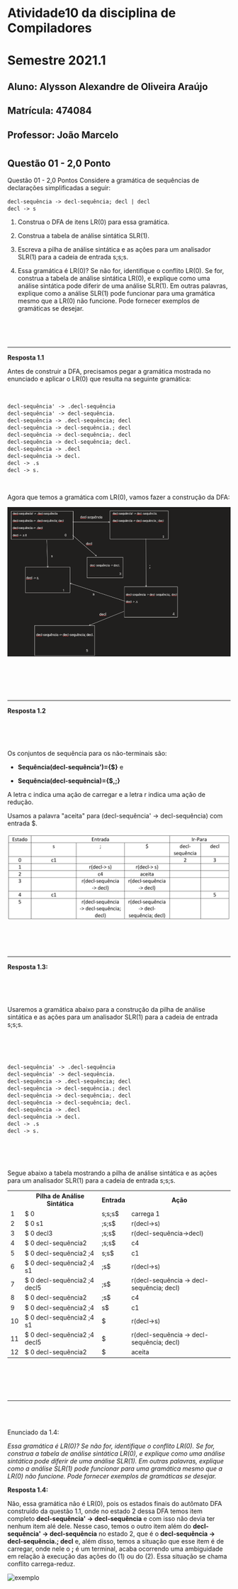 # Atividade10 da disciplina de Compiladores
# Semestre 2021.1


## Aluno:     Alysson Alexandre de Oliveira Araújo
## Matrícula: 474084
## Professor: João Marcelo

#




## Questão 01 - 2,0 Ponto

Questão 01 - 2,0 Pontos
Considere a gramática de sequências de declarações simplificadas a seguir:

~~~~
decl-sequência -> decl-sequência; decl | decl
decl -> s
~~~~

1. Construa o DFA de itens LR(0) para essa gramática.

2. Construa a tabela de análise sintática SLR(1).

3. Escreva a pilha de análise sintática e as ações para um analisador SLR(1) para a cadeia de entrada s;s;s.

4. Essa gramática é LR(0)? Se não for, identifique o conflito LR(0). Se for, construa a tabela de análise sintática LR(0), e explique como uma análise sintática pode diferir de uma análise SLR(1). Em outras palavras, explique como a análise SLR(1) pode funcionar para uma gramática mesmo que a LR(0) não funcione. Pode fornecer exemplos de gramáticas se desejar.

<br>
<br>
<br>

****

**Resposta 1.1**

Antes de construir a DFA, precisamos pegar a gramática mostrada no enunciado e aplicar o LR(0) que resulta na seguinte gramática:

<br>

~~~~
decl-sequência' -> .decl-sequência 
decl-sequência' -> decl-sequência. 
decl-sequência -> .decl-sequência; decl
decl-sequência -> decl-sequência.; decl 
decl-sequência -> decl-sequência;. decl 
decl-sequência -> decl-sequência; decl. 
decl-sequência -> .decl 
decl-sequência -> decl. 
decl -> .s 
decl -> s. 
~~~~

<br>

Agora que temos a gramática com LR(0), vamos fazer a construção da DFA:

![DFA](DFA_1_1.png)

<br>
<br>
<br>
<br>

****

**Resposta 1.2**

<br>
<br>
<br>

Os conjuntos de sequência para os não-terminais são:
- **Sequência(decl-sequência')={$}** e 

- **Sequência(decl-sequência)={$,;}**

A letra c indica uma ação de carregar e a letra r indica uma ação de redução.

Usamos a palavra "aceita" para (decl-sequência' -> decl-sequência) com entrada $.

![tabela1](tabela_1_2.png)

<br>
<br>
<br>

****

**Resposta 1.3:**


<br>
<br>
<br>

Usaremos a gramática abaixo para a construção da pilha de análise sintática e as ações para um analisador SLR(1) para a cadeia de entrada s;s;s.


<br>
<br>
<br>


~~~~
decl-sequência' -> .decl-sequência 
decl-sequência' -> decl-sequência. 
decl-sequência -> .decl-sequência; decl
decl-sequência -> decl-sequência.; decl 
decl-sequência -> decl-sequência;. decl 
decl-sequência -> decl-sequência; decl. 
decl-sequência -> .decl 
decl-sequência -> decl. 
decl -> .s 
decl -> s. 
~~~~

<br>
<br>
<br>

Segue abaixo a tabela mostrando a pilha de análise sintática e as ações para um analisador SLR(1) para a cadeia de entrada s;s;s.

<table style="width:100%">
  <tr>
    <th></th>
    <th>Pilha de Análise Sintática</th>
    <th>Entrada</th>
    <th>Ação</th>
  </tr>
  <tr>
    <td>1</td>
    <td>$ 0 </td>
    <td>s;s;s$</td>
    <td>carrega 1</td>
  </tr>
  <tr>
    <td>2</td>
    <td>$ 0 s1 </td>
    <td>;s;s$</td>
    <td>r(decl->s)</td>
  </tr>
  <tr>
    <td>3</td>
    <td>$ 0 decl3 </td>
    <td>;s;s$</td>
    <td>r(decl-sequência->decl)</td>
  </tr>
  <tr>
    <td>4</td>
    <td>$ 0 decl-sequência2 </td>
    <td>;s;s$</td>
    <td>c4</td>
  </tr><tr>
    <td>5</td>
    <td>$ 0 decl-sequência2 ;4</td>
    <td>s;s$</td>
    <td>c1</td>
  </tr>
  <tr>
    <td>6</td>
    <td>$ 0 decl-sequência2 ;4 s1</td>
    <td>;s$</td>
    <td>r(decl->s)</td>
  </tr>
  <tr>
    <td>7</td>
    <td>$ 0 decl-sequência2 ;4 decl5</td>
    <td>;s$</td>
    <td>r(decl-sequência -> decl-sequência; decl)</td>
  </tr>
  <tr>
    <td>8</td>
    <td>$ 0 decl-sequência2 </td>
    <td>;s$</td>
    <td>c4</td>
  </tr>
  <tr>
    <td>9</td>
    <td>$ 0 decl-sequência2 ;4</td>
    <td>s$</td>
    <td>c1</td>
  </tr>
  <tr>
    <td>10</td>
    <td>$ 0 decl-sequência2 ;4 s1</td>
    <td>$</td>
    <td>r(decl->s)</td>
  </tr>
  <tr>
    <td>11</td>
    <td>$ 0 decl-sequência2 ;4 decl5</td>
    <td>$</td>
    <td>r(decl-sequência -> decl-sequência; decl)</td>
  </tr>
   <tr>
    <td>12</td>
    <td>$ 0 decl-sequência2 </td>
    <td>$</td>
    <td>aceita</td>
  </tr>

</table>



<br>
<br>
<br>
<br>

****

<br>
<br>


Enunciado da 1.4: 

<em> Essa gramática é LR(0)? Se não for, identifique o conflito LR(0). Se for, construa a tabela de análise sintática LR(0), e explique como uma análise sintática pode diferir de uma análise SLR(1). Em outras palavras, explique como a análise SLR(1) pode funcionar para uma gramática mesmo que a LR(0) não funcione. Pode fornecer exemplos de gramáticas se desejar.</em>


**Resposta 1.4:**

Não, essa gramática não é LR(0), pois os estados finais do autômato DFA construído da questão 1.1, onde no estado 2 dessa DFA temos item completo **decl-sequência' ->  decl-sequência** e com isso não devia ter nenhum item alé dele. Nesse caso, temos o outro item além do **decl-sequência' ->  decl-sequência** no estado 2, que é o **decl-sequência -> decl-sequência.; decl** e, além disso, temos a situação que esse item é de carregar, onde nele o **;** é um terminal, acaba ocorrendo uma ambiguidade em relação à execução das ações do (1) ou do (2). Essa situação se chama conflito carrega-reduz.

![exemplo](/exemplo_1_4.png)




<br>
<br>
<br>
<br>





















